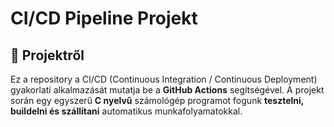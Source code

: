 # CI/CD Pipeline Projekt

## :pushpin: Projektről
Ez a repository a CI/CD (Continuous Integration / Continuous Deployment) gyakorlati alkalmazását mutatja be a **GitHub Actions** segítségével. A projekt során egy egyszerű **C nyelvű** számológép programot fogunk **tesztelni, buildelni és szállítani** automatikus munkafolyamatokkal.
